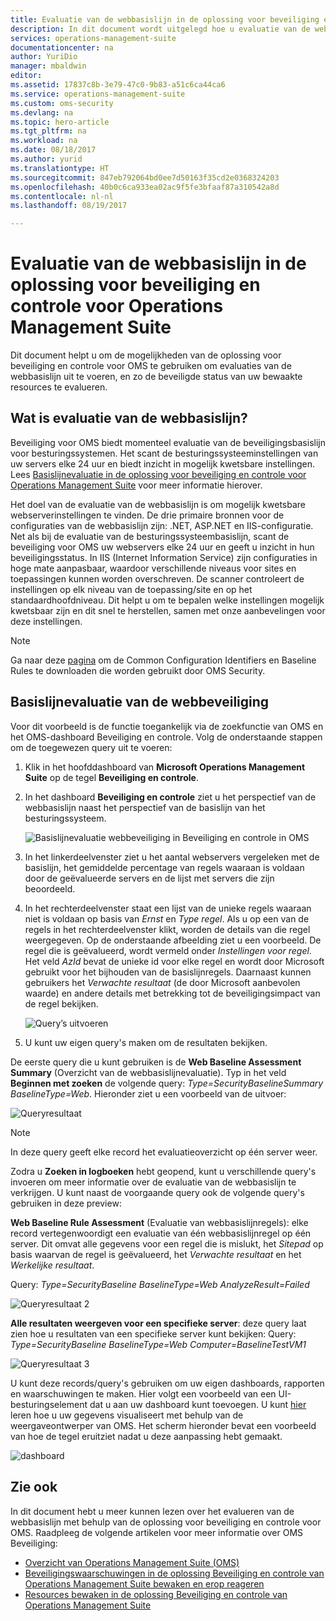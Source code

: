 ```yaml
---
title: Evaluatie van de webbasislijn in de oplossing voor beveiliging en controle voor Operations Management Suite | Microsoft Docs
description: In dit document wordt uitgelegd hoe u evaluatie van de webbasislijn kunt gebruiken in de oplossing voor beveiliging en controle voor OMS voor het uitvoeren van een evaluatie van de basislijn van alle bewaakte webservers, voor nalevings- en beveiligingsdoeleinden.
services: operations-management-suite
documentationcenter: na
author: YuriDio
manager: mbaldwin
editor: 
ms.assetid: 17837c8b-3e79-47c0-9b83-a51c6ca44ca6
ms.service: operations-management-suite
ms.custom: oms-security
ms.devlang: na
ms.topic: hero-article
ms.tgt_pltfrm: na
ms.workload: na
ms.date: 08/18/2017
ms.author: yurid
ms.translationtype: HT
ms.sourcegitcommit: 847eb792064bd0ee7d50163f35cd2e0368324203
ms.openlocfilehash: 40b0c6ca933ea02ac9f5fe3bfaaf87a310542a8d
ms.contentlocale: nl-nl
ms.lasthandoff: 08/19/2017

---
```

# <a name="web-baseline-assessment-in-operations-management-suite-security-and-audit-solution"></a>Evaluatie van de webbasislijn in de oplossing voor beveiliging en controle voor Operations Management Suite
Dit document helpt u om de mogelijkheden van de oplossing voor beveiliging en controle voor OMS te gebruiken om evaluaties van de webbasislijn uit te voeren, en zo de beveiligde status van uw bewaakte resources te evalueren.

## <a name="what-is-web-baseline-assessment"></a>Wat is evaluatie van de webbasislijn?
Beveiliging voor OMS biedt momenteel evaluatie van de beveiligingsbasislijn voor besturingssystemen. Het scant de besturingssysteeminstellingen van uw servers elke 24 uur en biedt inzicht in mogelijk kwetsbare instellingen. Lees [Basislijnevaluatie in de oplossing voor beveiliging en controle voor Operations Management Suite](https://docs.microsoft.com/azure/operations-management-suite/oms-security-baseline) voor meer informatie hierover.

Het doel van de evaluatie van de webbasislijn is om mogelijk kwetsbare webserverinstellingen te vinden. De drie primaire bronnen voor de configuraties van de webbasislijn zijn: .NET, ASP.NET en IIS-configuratie.  Net als bij de evaluatie van de besturingssysteembasislijn, scant de beveiliging voor OMS uw webservers elke 24 uur en geeft u inzicht in hun beveiligingsstatus.  In IIS (Internet Information Service) zijn configuraties in hoge mate aanpasbaar, waardoor verschillende niveaus voor sites en toepassingen kunnen worden overschreven. De scanner controleert de instellingen op elk niveau van de toepassing/site en op het standaardhoofdniveau. Dit helpt u om te bepalen welke instellingen mogelijk kwetsbaar zijn en dit snel te herstellen, samen met onze aanbevelingen voor deze instellingen.

>[!NOTE] 
>Ga naar deze [pagina](https://gallery.technet.microsoft.com/Azure-Security-Center-a789e335?redir=0) om de Common Configuration Identifiers en Baseline Rules te downloaden die worden gebruikt door OMS Security.


## <a name="web-security-baseline-assessment"></a>Basislijnevaluatie van de webbeveiliging

Voor dit voorbeeld is de functie toegankelijk via de zoekfunctie van OMS en het OMS-dashboard Beveiliging en controle. Volg de onderstaande stappen om de toegewezen query uit te voeren:

1. Klik in het hoofddashboard van **Microsoft Operations Management Suite** op de tegel **Beveiliging en controle**.
2. In het dashboard **Beveiliging en controle** ziet u het perspectief van de webbasislijn naast het perspectief van de basislijn van het besturingssysteem.
   
    ![Basislijnevaluatie webbeveiliging in Beveiliging en controle in OMS](./media/oms-security-web-baseline/oms-security-web-baseline-fig5.png)

3. In het linkerdeelvenster ziet u het aantal webservers vergeleken met de basislijn, het gemiddelde percentage van regels waaraan is voldaan door de geëvalueerde servers en de lijst met servers die zijn beoordeeld.
4. In het rechterdeelvenster staat een lijst van de unieke regels waaraan niet is voldaan op basis van *Ernst* en *Type regel*. Als u op een van de regels in het rechterdeelvenster klikt, worden de details van die regel weergegeven. Op de onderstaande afbeelding ziet u een voorbeeld. De regel die is geëvalueerd, wordt vermeld onder *Instellingen voor regel*. Het veld *AzId* bevat de unieke id voor elke regel en wordt door Microsoft gebruikt voor het bijhouden van de basislijnregels. Daarnaast kunnen gebruikers het *Verwachte resultaat* (de door Microsoft aanbevolen waarde) en andere details met betrekking tot de beveiligingsimpact van de regel bekijken.
    
    ![Query’s uitvoeren](./media/oms-security-web-baseline/oms-security-web-baseline-fig6.png)

5. U kunt uw eigen query's maken om de resultaten bekijken. 

De eerste query die u kunt gebruiken is de **Web Baseline Assessment Summary** (Overzicht van de webbasislijnevaluatie). Typ in het veld **Beginnen met zoeken** de volgende query: *Type=SecurityBaselineSummary BaselineType=Web*. Hieronder ziet u een voorbeeld van de uitvoer:

![Queryresultaat](./media/oms-security-web-baseline/oms-security-web-baseline-fig7.png)

>[!NOTE] 
>In deze query geeft elke record het evaluatieoverzicht op één server weer.

Zodra u **Zoeken in logboeken** hebt geopend, kunt u verschillende query's invoeren om meer informatie over de evaluatie van de webbasislijn te verkrijgen. U kunt naast de voorgaande query ook de volgende query's gebruiken in deze preview:

**Web Baseline Rule Assessment** (Evaluatie van webbasislijnregels): elke record vertegenwoordigt een evaluatie van één webbasislijnregel op één server. Dit omvat alle gegevens voor een regel die is mislukt, het *Sitepad* op basis waarvan de regel is geëvalueerd, het *Verwachte resultaat* en het *Werkelijke resultaat*.

Query: *Type=SecurityBaseline BaselineType=Web AnalyzeResult=Failed*

![Queryresultaat 2](./media/oms-security-web-baseline/oms-security-web-baseline-fig8.png)

**Alle resultaten weergeven voor een specifieke server**: deze query laat zien hoe u resultaten van een specifieke server kunt bekijken: Query: *Type=SecurityBaseline BaselineType=Web Computer=BaselineTestVM1*

![Queryresultaat 3](./media/oms-security-web-baseline/oms-security-web-baseline-fig3.png)

U kunt deze records/query's gebruiken om uw eigen dashboards, rapporten en waarschuwingen te maken. Hier volgt een voorbeeld van een UI-besturingselement dat u aan uw dashboard kunt toevoegen. U kunt [hier](https://blogs.technet.microsoft.com/msoms/2016/06/30/oms-view-designer-visualize-your-data-your-way/) leren hoe u uw gegevens visualiseert met behulp van de weergaveontwerper van OMS. Het scherm hieronder bevat een voorbeeld van hoe de tegel eruitziet nadat u deze aanpassing hebt gemaakt.

![dashboard](./media/oms-security-web-baseline/oms-security-web-baseline-fig4.png)

## <a name="see-also"></a>Zie ook
In dit document hebt u meer kunnen lezen over het evalueren van de webbasislijn met behulp van de oplossing voor beveiliging en controle voor OMS. Raadpleeg de volgende artikelen voor meer informatie over OMS Beveiliging:

* [Overzicht van Operations Management Suite (OMS)](operations-management-suite-overview.md)
* [Beveiligingswaarschuwingen in de oplossing Beveiliging en controle van Operations Management Suite bewaken en erop reageren](oms-security-responding-alerts.md)
* [Resources bewaken in de oplossing Beveiliging en controle van Operations Management Suite ](oms-security-monitoring-resources.md)


